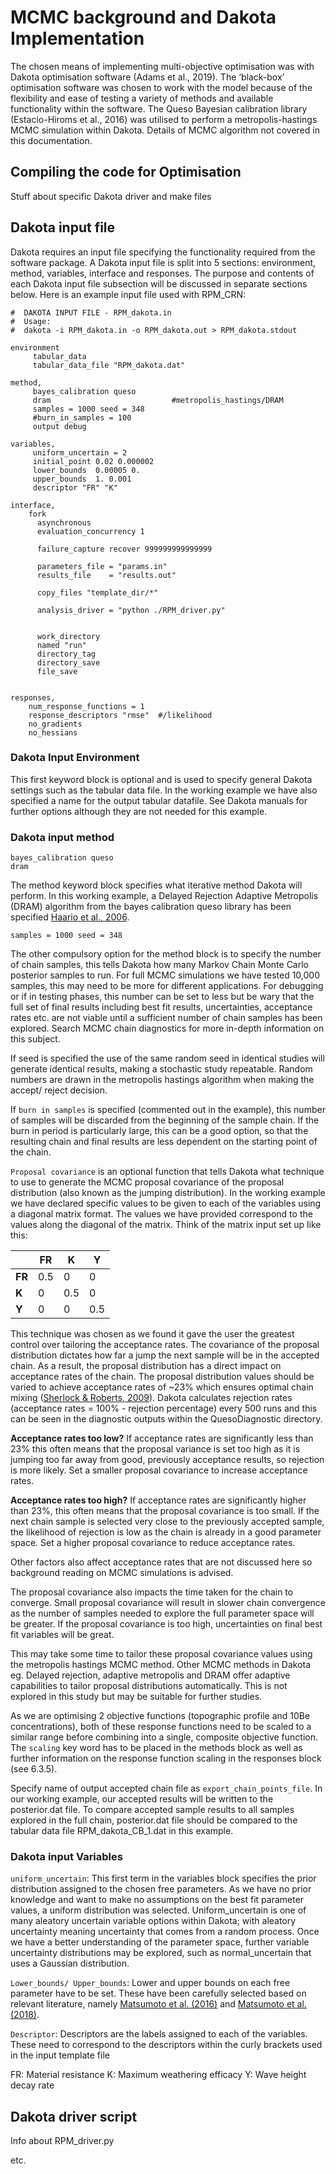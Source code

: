 # MCMC background and Dakota Implementation

The chosen means of implementing multi-objective optimisation was with Dakota optimisation software (Adams et al., 2019). The ‘black-box’ optimisation software was chosen to work with the model because of the flexibility and ease of testing a variety of methods and available functionality within the software. The Queso Bayesian calibration library (Estacio-Hiroms et al., 2016) was utilised to perform a metropolis-hastings MCMC simulation within Dakota. Details of MCMC algorithm not covered in this documentation.

## Compiling the code for Optimisation

Stuff about specific Dakota driver and make files

## Dakota input file

Dakota requires an input file specifying the functionality required from the software package. A Dakota input file is split into 5 sections: environment, method, variables, interface and responses. The purpose and contents of each Dakota input file subsection will be discussed in separate sections below. Here is an example input file used with RPM_CRN:

```
#  DAKOTA INPUT FILE - RPM_dakota.in
#  Usage:
#  dakota -i RPM_dakota.in -o RPM_dakota.out > RPM_dakota.stdout

environment
     tabular_data
     tabular_data_file "RPM_dakota.dat"

method,
	 bayes_calibration queso 
     dram                           #metropolis_hastings/DRAM
     samples = 1000 seed = 348
     #burn_in_samples = 100
	 output debug

variables,
	 uniform_uncertain = 2 
	 initial_point 0.02 0.000002
	 lower_bounds  0.00005 0.
     upper_bounds  1. 0.001
	 descriptor "FR" "K"

interface,
	fork
	  asynchronous
	  evaluation_concurrency 1

	  failure_capture recover 999999999999999
	  
	  parameters_file = "params.in"
	  results_file    = "results.out"
	
	  copy_files "template_dir/*"

	  analysis_driver = "python ./RPM_driver.py"


      work_directory
      named "run"
	  directory_tag
      directory_save
      file_save

	  
responses,
	num_response_functions = 1
    response_descriptors "rmse"  #/likelihood
	no_gradients
	no_hessians

```
### Dakota Input Environment
This first keyword block is optional and is used to specify general Dakota settings such as the tabular data file. In the working example we have also specified a name for the output tabular datafile. See Dakota manuals for further options although they are not needed for this example.

### Dakota input method
```
bayes_calibration queso 
dram
```
The method keyword block specifies what iterative method Dakota will perform. In this working example, a Delayed Rejection Adaptive Metropolis (DRAM) algorithm from the bayes calibration queso library has been specified [Haario et al., 2006](https://doi.org/10.1007/s11222-006-9438-0). 

```
samples = 1000 seed = 348 
```
The other compulsory option for the method block is to specify the number of chain samples, this tells Dakota how many Markov Chain Monte Carlo posterior samples to run. For full MCMC simulations we have tested 10,000 samples, this may need to be more for different applications. For debugging or if in testing phases, this number can be set to less but be wary that the full set of final results including best fit results, uncertainties, acceptance rates etc. are not viable until a sufficient number of chain samples has been explored. Search MCMC chain diagnostics for more in-depth information on this subject. 

If seed is specified the use of the same random seed in identical studies will generate identical results, making a stochastic study repeatable. Random numbers are drawn in the metropolis hastings algorithm when making the accept/ reject decision. 

If `burn in samples` is specified (commented out in the example), this number of samples will be discarded from the beginning of the sample chain. If the burn in period is particularly large, this can be a good option, so that the resulting chain and final results are less dependent on the starting point of the chain.

`Proposal covariance` is an optional function that tells Dakota what technique to use to generate the MCMC proposal covariance of the proposal distribution (also known as the jumping distribution). In the working example we have declared specific values to be given to each of the variables using a diagonal matrix format. The values we have provided correspond to the values along the diagonal of the matrix. Think of the matrix input set up like this: 


| |	FR | K | Y |
|--|--|--|--|
| **FR** | 0.5 | 0 | 0 |
| **K** | 0 | 0.5 | 0 |
| **Y** | 0 | 0 | 0.5 |

This technique was chosen as we found it gave the user the greatest control over tailoring the acceptance rates. The covariance of the proposal distribution dictates how far a jump the next sample will be in the accepted chain. As a result, the proposal distribution has a direct impact on acceptance rates of the chain. The proposal distribution values should be varied to achieve acceptance rates of ~23% which ensures optimal chain mixing ([Sherlock & Roberts, 2009](https://doi.org/10.3150/08-BEJ176)). Dakota calculates rejection rates (acceptance rates = 100% - rejection percentage) every 500 runs and this can be seen in the diagnostic outputs within the QuesoDiagnostic directory.

**Acceptance rates too low?** If acceptance rates are significantly less than 23% this often means that the proposal variance is set too high as it is jumping too far away from good, previously acceptance results, so rejection is more likely. Set a smaller proposal covariance to increase acceptance rates.

**Acceptance rates too high?** If acceptance rates are significantly higher than 23%, this often means that the proposal covariance is too small. If the next chain sample is selected very close to the previously accepted sample, the likelihood of rejection is low as the chain is already in a good parameter space. Set a higher proposal covariance to reduce acceptance rates.

Other factors also affect acceptance rates that are not discussed here so background reading on MCMC simulations is advised. 

The proposal covariance also impacts the time taken for the chain to converge. Small proposal covariance will result in slower chain convergence as the number of samples needed to explore the full parameter space will be greater. If the proposal covariance is too high, uncertainties on final best fit variables will be great. 

This may take some time to tailor these proposal covariance values using the metropolis hastings MCMC method. Other MCMC methods in Dakota eg. Delayed rejection, adaptive metropolis and DRAM offer adaptive capabilities to tailor proposal distributions automatically. This is not explored in this study but may be suitable for further studies.

As we are optimising 2 objective functions (topographic profile and 10Be concentrations), both of these response functions need to be scaled to a similar range before combining into a single, composite objective function. The `scaling` key word has to be placed in the methods block as well as further information on the response function scaling in the responses block (see 6.3.5). 

Specify name of output accepted chain file as `export_chain_points_file`. In our working example, our accepted results will be written to the posterior.dat file. To compare accepted sample results to all samples explored in the full chain, posterior.dat file should be compared to the tabular data file RPM_dakota_CB_1.dat in this example.

### Dakota input Variables

`uniform_uncertain`: This first term in the variables block specifies the prior distribution assigned to the chosen free parameters. As we have no prior knowledge and want to make no assumptions on the best fit parameter values, a uniform distribution was selected. Uniform_uncertain is one of many aleatory uncertain variable options within Dakota; with aleatory uncertainty meaning uncertainty that comes from a random process. Once we have a better understanding of the parameter space, further variable uncertainty distributions may be explored, such as normal_uncertain that uses a Gaussian distribution.

`Lower_bounds/ Upper_bounds`: Lower and upper bounds on each free parameter have to be set. These have been carefully selected based on relevant literature, namely [Matsumoto et al. (2016)](https://doi.org/10.1016/j.geomorph.2016.05.017) and [Matsumoto et al. (2018)](https://doi.org/10.1002/esp.4422). 

`Descriptor`: Descriptors are the labels assigned to each of the variables. These need to correspond to the descriptors within the curly brackets used in the input template file

FR: Material resistance
K: Maximum weathering efficacy 
Y: Wave height decay rate   


###
###
###


## Dakota driver script

Info about RPM_driver.py

etc.